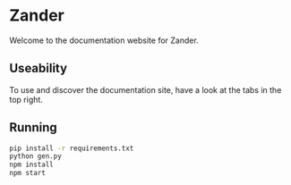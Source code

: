 # Zander

Welcome to the documentation website for Zander.

## Useability

To use and discover the documentation site, have a look at the tabs in the top right.

## Running

```bash
pip install -r requirements.txt
python gen.py
npm install
npm start
```
